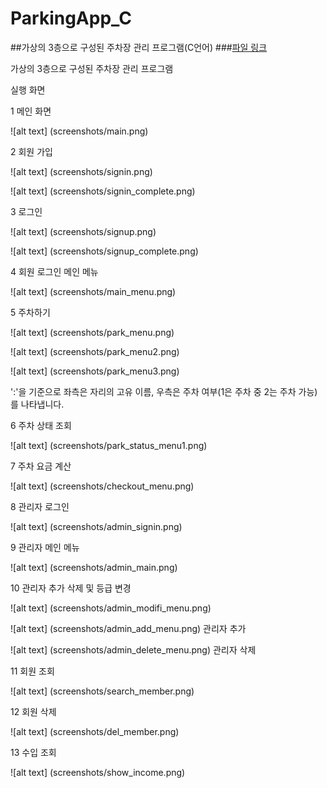 # ParkingApp_C
##가상의 3층으로 구성된 주차장 관리 프로그램(C언어)
###[파일 링크](https://github.com/knh21c/ParkingApp_C/archive/master.zip)

가상의 3층으로 구성된 주차장 관리 프로그램

실행 화면

1 메인 화면

![alt text] (screenshots/main.png)

2 회원 가입

![alt text] (screenshots/signin.png)

![alt text] (screenshots/signin_complete.png)

3 로그인

![alt text] (screenshots/signup.png)

![alt text] (screenshots/signup_complete.png)

4 회원 로그인 메인 메뉴

![alt text] (screenshots/main_menu.png)

5 주차하기

![alt text] (screenshots/park_menu.png)

![alt text] (screenshots/park_menu2.png)

![alt text] (screenshots/park_menu3.png)

':'을 기준으로 좌측은 자리의 고유 이름, 우측은 주차 여부(1은 주차 중 2는 주차 가능)를 나타냅니다.

6 주차 상태 조회

![alt text] (screenshots/park_status_menu1.png)

7 주차 요금 계산

![alt text] (screenshots/checkout_menu.png)

8 관리자 로그인

![alt text] (screenshots/admin_signin.png)

9 관리자 메인 메뉴

![alt text] (screenshots/admin_main.png)

10 관리자 추가 삭제 및 등급 변경

![alt text] (screenshots/admin_modifi_menu.png)

![alt text] (screenshots/admin_add_menu.png)
관리자 추가

![alt text] (screenshots/admin_delete_menu.png)
관리자 삭제

11 회원 조회

![alt text] (screenshots/search_member.png)

12 회원 삭제

![alt text] (screenshots/del_member.png)

13 수입 조회

![alt text] (screenshots/show_income.png)
